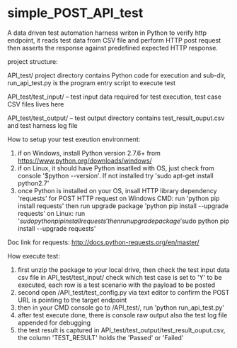 # simple_POST_API_test
A data driven test automation harness writen in Python to verify http endpoint, it reads test data from CSV file and perform HTTP post request then asserts the response against predefined expected HTTP response.

project structure:

API_test/ project directory contains Python code for execution and sub-dir, run_api_test.py is the program entry script to execute test 

API_test/test_input/ – test input data required for test execution, test case CSV files lives here

API_test/test_output/ – test output directory contains test_result_ouput.csv and test harness log file

How to setup your test exeution environment:
1. if on Windows, install Python version 2.7.6+ from https://www.python.org/downloads/windows/
2. if on Linux, it should have Python insatlled with OS, just check from console '$python --version'. If not installed try 'sudo apt-get install python2.7'
3. once Python is installed on your OS, insall HTTP library dependency 'requests' for POST HTTP request
    on Windows CMD: run 'python pip install requests' then run upgrade package 'python pip install --upgrade requests'
    on Linux: run '$sudo python pip install requests' then run upgrade package '$sudo python pip install --upgrade requests'

Doc link for requests: http://docs.python-requests.org/en/master/

How execute test:
1. first unzip the package to your local drive, then check the test input data csv file in API_test/test_input/ check which test case is set to 'Y' to be executed, each row is a test scenario with the payload to be posted
2. second open /API_test/test_config.py via text editor to confirm the POST URL is pointing to the target endpoint
3. then in your CMD console go to /API_test/, run 'python run_api_test.py' 
4. after test execute done, there is console raw output also the test log file appended for debugging
5. the test result is captured in API_test/test_output/test_result_ouput.csv, the column 'TEST_RESULT' holds the 'Passed' or 'Failed'
